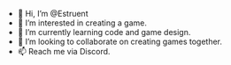- 👋 Hi, I’m @Estruent
- 👀 I’m interested in creating a game.
- 🌱 I’m currently learning code and game design.
- 💞️ I’m looking to collaborate on creating games together.
- 📫 Reach me via Discord.

<!---
Estruent/Estruent is a ✨ special ✨ repository because its `README.md` (this file) appears on your GitHub profile.
You can click the Preview link to take a look at your changes.
--->
